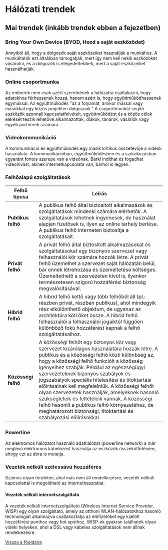 # Hálózati trendek

## Mai trendek (inkább trendek ebben a fejezetben)

### Bring Your Own Device (BYOD, Hozd a saját eszközödet)

Annyiból áll, hogy a dolgozók saját eszközeiket használják a munkához. A munkáltatók ezt általában támogatják, mert így nem kell nekik eszközöket vásárolni, és a dolgozók is elégedettebbek, mert a saját eszközeiket használhatják.

### Online csoportmunka

Az emberek nem csak azért szeretnének a hálózatra csatlakozni, hogy adatokhoz férhessenek hozzá, hanem azért is, hogy együttműködhessenek egymással. Az együttműködés "az a folyamat, amikor mással vagy másokkal egy közös projekten dolgozunk." A csoportmunkát segítő eszközök azonnali kapcsolatfelvételt, együttműködést és a közös célok elérését teszik lehetővé alkalmazottak, diákok, tanárok, vásárlók vagy egyéb partnerek számára.

### Videokommunikáció

A kommunikáció és együttműködés egy másik kritikus összetevője a videók használata. A kommunikációban, együttműködésben és a szórakozásban egyaránt fontos szerepe van a videónak. Bárki indíthat és fogadhat videohívást, akinek internetkapcsolata van, bárhol is legyen.

### Felhőalapú szolgáltatások

| Felhő típusa   | Leírás |
|-|-|
| **Publikus felhő**    | A publikus felhő által biztosított alkalmazások és szolgáltatások mindenki számára elérhetők. A szolgáltatások lehetnek ingyenesek, de használat alapján fizetősek is, ilyen az online tárhely bérlése. A publikus felhő interneten biztosítja a szolgáltatásait. |
| **Privát felhő**      | A privát felhő által biztosított alkalmazásokat és szolgáltatásokat egy bizonyos szervezet vagy felhasználói kör számára hozzák létre. A privát felhő üzemelhet a szervezet saját hálózatán belül, bár ennek létrehozása és üzemeltetése költséges. Üzemeltethető a szervezeten kívül is, ilyenkor természetesen szigorú hozzáférési biztonság megvalósításával. |
| **Hibrid felhő**      | A hibrid felhő kettő vagy több felhőből áll (pl.: részben privát, részben publikus), ahol mindegyik rész elkülöníthető objektum, de ugyanaz az architektúra köti őket össze. A hibrid felhő felhasználói a felhasználói jogaiktól függően különböző fokú hozzáférést kapnak a felhő szolgáltatásaihoz. |
| **Közösségi felhő**   | A közösségi felhőt egy bizonyos kör vagy szervezet kizárólagos használatára hozzák létre. A publikus és a közösségi felhő közti különbség az, hogy a közösségi felhő funkcióit a közösség igényeihez szabják. Például az egészségügyi szervezeteknek bizonyos szabályok és jogszabályok speciális hitelesítési és titoktartási előírásainak kell megfelelniük.  A közösségi felhőt olyan szervezetek használják, amelyeknek hasonló szükségleteik és feltételeik vannak. A közösségi felhő hasonlít a publikus felhő környezetéhez, de meghatározott biztonsági, titoktartási és szabályozási előírásokkal. |

### Powerline

Az elektromos hálózatot használó adathálózat (powerline network) a már meglévő elektromos kábelezést használja az eszközök összeköttetésére, ahogy ezt az ábra is mutatja.

### Vezeték nélküli szélessávú hozzáférés

Számos olyan területen, ahol más nem áll rendelkezésre, vezeték nélküli kapcsolattal is megoldható az internethasználat.

#### Vezeték nélküli internetszolgáltató

A vezeték nélküli internetszolgáltató (Wireless Internet Service Provider, WISP) egy olyan szolgáltató, amely az otthoni WLAN-hálózatokhoz hasonló technológiát alkalmazva csatlakoztatja az előfizetőket egy kijelölt hozzáférési ponthoz vagy hot spothoz. WISP-ek gyakran találhatók olyan vidéki helyeken, ahol a DSL vagy kábeles szolgáltatások nem állnak rendelkezésre.

[Vissza a főoldalra](README.md)
